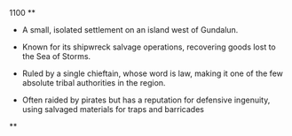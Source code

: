 1100
**

- A small, isolated settlement on an island west of Gundalun.
    
- Known for its shipwreck salvage operations, recovering goods lost to the Sea of Storms.
    
- Ruled by a single chieftain, whose word is law, making it one of the few absolute tribal authorities in the region.
    
- Often raided by pirates but has a reputation for defensive ingenuity, using salvaged materials for traps and barricades
    

**